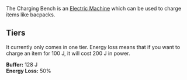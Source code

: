 The Charging Bench is an [Electric Machine](https://github.com/Slimefun/Slimefun4/wiki/Electric-Machines) which can be used to charge items like bacpacks.

## Tiers
It  currently only comes in one tier. Energy loss means that if you want to charge an item for 100 J, it will cost 200 J in power.

**Buffer:** 128 J  
**Energy Loss:** 50%
